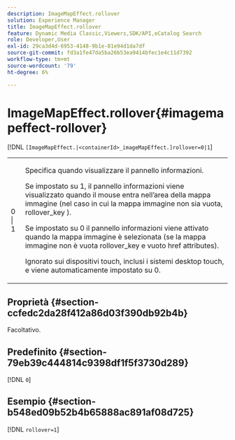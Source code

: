 ```yaml
---
description: ImageMapEffect.rollover
solution: Experience Manager
title: ImageMapEffect.rollover
feature: Dynamic Media Classic,Viewers,SDK/API,eCatalog Search
role: Developer,User
exl-id: 29ca3d4d-6953-4148-9b1e-01e94d1da7df
source-git-commit: fd3a1fe47da5ba26b53ea9414bfec1e4c11d7392
workflow-type: tm+mt
source-wordcount: '79'
ht-degree: 6%

---
```


# ImageMapEffect.rollover{#imagemapeffect-rollover}

[!DNL `[ImageMapEffect.|<containerId>_imageMapEffect.]rollover=0|1`]

<table id="table_2671D63442B54F659C32C4A3CC61DD7C"> 
 <tbody> 
  <tr> 
   <td colname="col1"> <p><span class="codeph"> 0 | 1</span> </p> </td> 
   <td colname="col2"> <p>Specifica quando visualizzare il pannello informazioni. </p> <p>Se impostato su <span class="codeph"> 1</span>, il pannello informazioni viene visualizzato quando il mouse entra nell’area della mappa immagine (nel caso in cui la mappa immagine non sia vuota, <span class="codeph"> rollover_key</span> ). </p> <p>Se impostato su <span class="codeph"> 0</span> il pannello informazioni viene attivato quando la mappa immagine è selezionata (se la mappa immagine non è vuota <span class="codeph"> rollover_key</span> e vuoto <span class="codeph"> href</span> attributes). </p> <p> Ignorato sui dispositivi touch, inclusi i sistemi desktop touch, e viene automaticamente impostato su <span class="codeph"> 0</span>. </p> </td> 
  </tr> 
 </tbody> 
</table>

## Proprietà {#section-ccfedc2da28f412a86d03f390db92b4b}

Facoltativo.

## Predefinito {#section-79eb39c444814c9398df1f5f3730d289}

[!DNL `0`]

## Esempio {#section-b548ed09b52b4b65888ac891af08d725}

[!DNL `rollover=1`]
